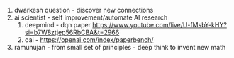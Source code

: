 
1. dwarkesh question - discover new connections
2. ai scientist - self improvement/automate AI research
	1. deepmind - dqn paper https://www.youtube.com/live/U-fMsbY-kHY?si=b7W8ztjep56RbCBA&t=2966
	2. oai - https://openai.com/index/paperbench/
3. ramunujan - from small set of principles - deep think to invent new math